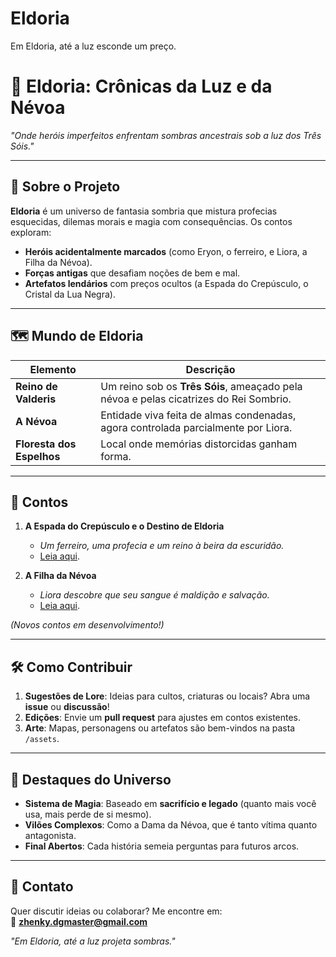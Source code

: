# Eldoria
Em Eldoria, até a luz esconde um preço.

# 🌌 Eldoria: Crônicas da Luz e da Névoa

*"Onde heróis imperfeitos enfrentam sombras ancestrais sob a luz dos Três Sóis."*  

---

## 📖 Sobre o Projeto
**Eldoria** é um universo de fantasia sombria que mistura profecias esquecidas, dilemas morais e magia com consequências. Os contos exploram:
- **Heróis acidentalmente marcados** (como Eryon, o ferreiro, e Liora, a Filha da Névoa).
- **Forças antigas** que desafiam noções de bem e mal.
- **Artefatos lendários** com preços ocultos (a Espada do Crepúsculo, o Cristal da Lua Negra).

---

## 🗺️ Mundo de Eldoria
| Elemento          | Descrição                                                                 |
|-------------------|---------------------------------------------------------------------------|
| **Reino de Valderis** | Um reino sob os **Três Sóis**, ameaçado pela névoa e pelas cicatrizes do Rei Sombrio. |
| **A Névoa**       | Entidade viva feita de almas condenadas, agora controlada parcialmente por Liora. |
| **Floresta dos Espelhos** | Local onde memórias distorcidas ganham forma.                          |

---

## 📜 Contos
1. **A Espada do Crepúsculo e o Destino de Eldoria**  
   - *Um ferreiro, uma profecia e um reino à beira da escuridão.*  
   - [Leia aqui](/contos/espada_do_crepusculo.md).  

2. **A Filha da Névoa**  
   - *Liora descobre que seu sangue é maldição e salvação.*  
   - [Leia aqui](/contos/filha_da_nevoa.md).  

*(Novos contos em desenvolvimento!)*  

---

## 🛠️ Como Contribuir
1. **Sugestões de Lore**: Ideias para cultos, criaturas ou locais? Abra uma **issue** ou **discussão**!
2. **Edições**: Envie um **pull request** para ajustes em contos existentes.
3. **Arte**: Mapas, personagens ou artefatos são bem-vindos na pasta `/assets`.

---

## 🌟 Destaques do Universo
- **Sistema de Magia**: Baseado em **sacrifício e legado** (quanto mais você usa, mais perde de si mesmo).
- **Vilões Complexos**: Como a Dama da Névoa, que é tanto vítima quanto antagonista.
- **Final Abertos**: Cada história semeia perguntas para futuros arcos.

---

## 📌 Contato
Quer discutir ideias ou colaborar? Me encontre em:  
📧 **zhenky.dgmaster@gmail.com**  

*"Em Eldoria, até a luz projeta sombras."*  
